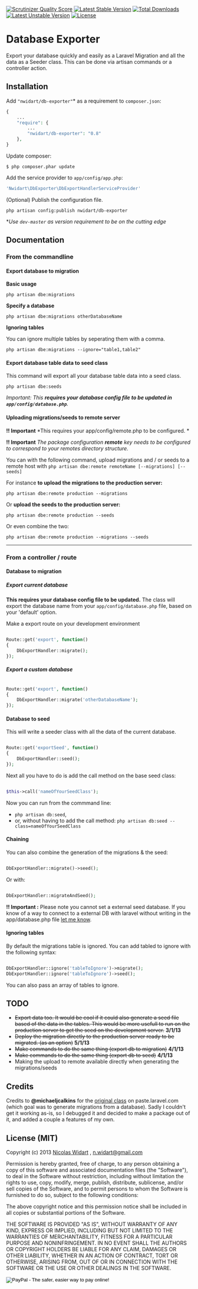 [![Scrutinizer Quality Score](https://scrutinizer-ci.com/g/nWidart/DbExporter/badges/quality-score.png?s=7bd2e14ca4097b979efa1d0d558c3ae17dd870bf)](https://scrutinizer-ci.com/g/nWidart/DbExporter/)
[![Latest Stable Version](https://poser.pugx.org/nwidart/db-exporter/v/stable.svg)](https://packagist.org/packages/nwidart/db-exporter) [![Total Downloads](https://poser.pugx.org/nwidart/db-exporter/downloads.svg)](https://packagist.org/packages/nwidart/db-exporter) [![Latest Unstable Version](https://poser.pugx.org/nwidart/db-exporter/v/unstable.svg)](https://packagist.org/packages/nwidart/db-exporter) [![License](https://poser.pugx.org/nwidart/db-exporter/license.svg)](https://packagist.org/packages/nwidart/db-exporter)

# Database Exporter

Export your database quickly and easily as a Laravel Migration and all the data as a Seeder class. This can be done via artisan commands or a controller action.

## Installation

Add `"nwidart/db-exporter"`* as a requirement to `composer.json`:

```php
{
    ...
    "require": {
        ...
		"nwidart/db-exporter": "0.8"
    },
}

```

Update composer:

```
$ php composer.phar update
```

Add the service provider to `app/config/app.php`:

```php
'Nwidart\DbExporter\DbExportHandlerServiceProvider'
```

(Optional) Publish the configuration file.

```
php artisan config:publish nwidart/db-exporter
```

**Use `dev-master` as version requirement to be on the cutting edge*


## Documentation

### From the commandline

#### Export database to migration

**Basic usage**

```
php artisan dbe:migrations
```

**Specify a database**

```
php artisan dbe:migrations otherDatabaseName
```

**Ignoring tables**

You can ignore multiple tables by seperating them with a comma.

```
php artisan dbe:migrations --ignore="table1,table2"
```

#### Export database table data to seed class
This command will export all your database table data into a seed class.

```
php artisan dbe:seeds
```
*Important: This **requires your database config file to be updated in `app/config/database.php`**.*


#### Uploading migrations/seeds to remote server
**!! Important** *This requires your app/config/remote.php to be configured. *

**!! Important** *The package configuration **remote** key needs to be configured to correspond to your remotes directory structure.*


You can with the following command, upload migrations and / or seeds to a remote host with `php artisan dbe:remote remoteName [--migrations] [--seeds]`

For instance **to upload the migrations to the production server:**

```
php artisan dbe:remote production --migrations
```
Or **upload the seeds to the production server:**

```
php artisan dbe:remote production --seeds
```
Or even combine the two:

```
php artisan dbe:remote production --migrations --seeds
```

***

### From a controller / route

#### Database to migration

##### Export current database

**This requires your database config file to be updated.** The class will export the database name from your `app/config/database.php` file, based on your 'default' option.


Make a export route on your development environment

```php

Route::get('export', function()
{
    DbExportHandler::migrate();
});
```

##### Export a custom database

```php

Route::get('export', function()
{
    DbExportHandler::migrate('otherDatabaseName');
});
```

#### Database to seed


This will write a seeder class with all the data of the current database.

```php

Route::get('exportSeed', function()
{
    DbExportHandler::seed();
});
```

Next all you have to do is add the call method on the base seed class:

```php

$this->call('nameOfYourSeedClass');

```

Now you can run from the commmand line:

* `php artisan db:seed`,
* or, without having to add the call method: `php artisan db:seed --class=nameOfYourSeedClass`

#### Chaining
You can also combine the generation of the migrations & the seed:

```php

DbExportHandler::migrate()->seed();

```
Or with:

```php

DbExportHandler::migrateAndSeed();

```
**!! Important :** Please note you cannot set a external seed database.
If you know of a way to connect to a external DB with laravel without writing in the app/database.php file [let me know](http://www.twitter.com/nicolaswidart).


#### Ignoring tables
By default the migrations table is ignored. You can add tabled to ignore with the following syntax:

```php

DbExportHandler::ignore('tableToIgnore')->migrate();
DbExportHandler::ignore('tableToIgnore')->seed();

```
You can also pass an array of tables to ignore.



## TODO
* ~~Export data too. It would be cool if it could also generate a seed file based of the data in the tables. This would be more usefull to run on the production server to get the seed on the development server.~~ **3/1/13**
* ~~Deploy the migration directly to the production server ready to be migrated. (as an option)~~ **5/1/13**
* ~~Make commands to do the same thing (export db to migration)~~ **4/1/13**
* ~~Make commands to do the same thing (export db to seed)~~ **4/1/13**
* Making the upload to remote available directly when generating the migrations/seeds




## Credits
Credits to **@michaeljcalkins** for the [original class](http://paste.laravel.com/1jdw#4) on paste.laravel.com (which goal was to generate migrations from a database). Sadly I couldn't get it working as-is, so I debugged it and decided to make a package out of it, and added a couple a features of my own.

## License (MIT)

Copyright (c) 2013 [Nicolas Widart](http://www.nicolaswidart.com) , n.widart@gmail.com

Permission is hereby granted, free of charge, to any person obtaining a copy of this software and associated documentation files (the "Software"), to deal in the Software without restriction, including without limitation the rights to use, copy, modify, merge, publish, distribute, sublicense, and/or sell copies of the Software, and to permit persons to whom the Software is furnished to do so, subject to the following conditions:

The above copyright notice and this permission notice shall be included in all copies or substantial portions of the Software.

THE SOFTWARE IS PROVIDED "AS IS", WITHOUT WARRANTY OF ANY KIND, EXPRESS OR IMPLIED, INCLUDING BUT NOT LIMITED TO THE WARRANTIES OF MERCHANTABILITY, FITNESS FOR A PARTICULAR PURPOSE AND NONINFRINGEMENT. IN NO EVENT SHALL THE AUTHORS OR COPYRIGHT HOLDERS BE LIABLE FOR ANY CLAIM, DAMAGES OR OTHER LIABILITY, WHETHER IN AN ACTION OF CONTRACT, TORT OR OTHERWISE, ARISING FROM, OUT OF OR IN CONNECTION WITH THE SOFTWARE OR THE USE OR OTHER DEALINGS IN THE SOFTWARE.

<form action="https://www.paypal.com/cgi-bin/webscr" method="post" target="_top">
<input type="hidden" name="cmd" value="_s-xclick">
<input type="hidden" name="hosted_button_id" value="YM9989P76FHPE">
<input type="image" src="https://www.paypalobjects.com/en_US/i/btn/btn_donate_LG.gif" border="0" name="submit" alt="PayPal - The safer, easier way to pay online!">
<img alt="" border="0" src="https://www.paypalobjects.com/en_US/i/scr/pixel.gif" width="1" height="1">
</form>

